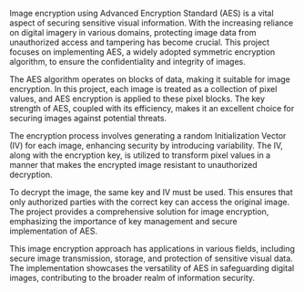 

Image encryption using Advanced Encryption Standard (AES) is a vital aspect of securing sensitive visual information. With the increasing reliance on digital imagery in various domains, protecting image data from unauthorized access and tampering has become crucial. This project focuses on implementing AES, a widely adopted symmetric encryption algorithm, to ensure the confidentiality and integrity of images.

The AES algorithm operates on blocks of data, making it suitable for image encryption. In this project, each image is treated as a collection of pixel values, and AES encryption is applied to these pixel blocks. The key strength of AES, coupled with its efficiency, makes it an excellent choice for securing images against potential threats.

The encryption process involves generating a random Initialization Vector (IV) for each image, enhancing security by introducing variability. The IV, along with the encryption key, is utilized to transform pixel values in a manner that makes the encrypted image resistant to unauthorized decryption.

To decrypt the image, the same key and IV must be used. This ensures that only authorized parties with the correct key can access the original image. The project provides a comprehensive solution for image encryption, emphasizing the importance of key management and secure implementation of AES.

This image encryption approach has applications in various fields, including secure image transmission, storage, and protection of sensitive visual data. The implementation showcases the versatility of AES in safeguarding digital images, contributing to the broader realm of information security.
